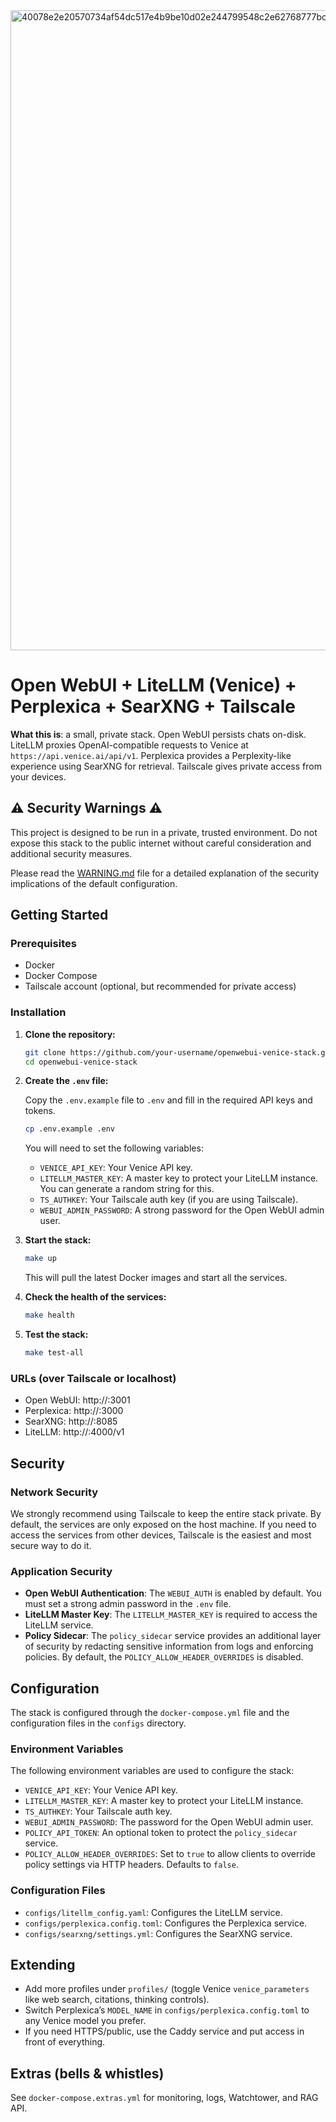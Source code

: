 <img width="1536" height="1024" alt="40078e2e20570734af54dc517e4b9be10d02e244799548c2e62768777bca4b79" src="https://github.com/user-attachments/assets/1b34fa79-fffb-478b-8a7f-4256d6bfd30e" />

# Open WebUI + LiteLLM (Venice) + Perplexica + SearXNG + Tailscale

**What this is**: a small, private stack. Open WebUI persists chats on-disk. LiteLLM proxies OpenAI-compatible requests to Venice at `https://api.venice.ai/api/v1`. Perplexica provides a Perplexity-like experience using SearXNG for retrieval. Tailscale gives private access from your devices.

## ⚠️ Security Warnings ⚠️

This project is designed to be run in a private, trusted environment. Do not expose this stack to the public internet without careful consideration and additional security measures.

Please read the [WARNING.md](WARNING.md) file for a detailed explanation of the security implications of the default configuration.

## Getting Started

### Prerequisites

- Docker
- Docker Compose
- Tailscale account (optional, but recommended for private access)

### Installation

1.  **Clone the repository:**

    ```bash
    git clone https://github.com/your-username/openwebui-venice-stack.git
    cd openwebui-venice-stack
    ```

2.  **Create the `.env` file:**

    Copy the `.env.example` file to `.env` and fill in the required API keys and tokens.

    ```bash
    cp .env.example .env
    ```

    You will need to set the following variables:

    - `VENICE_API_KEY`: Your Venice API key.
    - `LITELLM_MASTER_KEY`: A master key to protect your LiteLLM instance. You can generate a random string for this.
    - `TS_AUTHKEY`: Your Tailscale auth key (if you are using Tailscale).
    - `WEBUI_ADMIN_PASSWORD`: A strong password for the Open WebUI admin user.

3.  **Start the stack:**

    ```bash
    make up
    ```

    This will pull the latest Docker images and start all the services.

4.  **Check the health of the services:**

    ```bash
    make health
    ```

5.  **Test the stack:**

    ```bash
    make test-all
    ```

### URLs (over Tailscale or localhost)

- Open WebUI:  http://<tailnet-ip>:3001
- Perplexica:  http://<tailnet-ip>:3000
- SearXNG:     http://<tailnet-ip>:8085
- LiteLLM:     http://<tailnet-ip>:4000/v1

## Security

### Network Security

We strongly recommend using Tailscale to keep the entire stack private. By default, the services are only exposed on the host machine. If you need to access the services from other devices, Tailscale is the easiest and most secure way to do it.

### Application Security

- **Open WebUI Authentication**: The `WEBUI_AUTH` is enabled by default. You must set a strong admin password in the `.env` file.
- **LiteLLM Master Key**: The `LITELLM_MASTER_KEY` is required to access the LiteLLM service.
- **Policy Sidecar**: The `policy_sidecar` service provides an additional layer of security by redacting sensitive information from logs and enforcing policies. By default, the `POLICY_ALLOW_HEADER_OVERRIDES` is disabled.

## Configuration

The stack is configured through the `docker-compose.yml` file and the configuration files in the `configs` directory.

### Environment Variables

The following environment variables are used to configure the stack:

- `VENICE_API_KEY`: Your Venice API key.
- `LITELLM_MASTER_KEY`: A master key to protect your LiteLLM instance.
- `TS_AUTHKEY`: Your Tailscale auth key.
- `WEBUI_ADMIN_PASSWORD`: The password for the Open WebUI admin user.
- `POLICY_API_TOKEN`: An optional token to protect the `policy_sidecar` service.
- `POLICY_ALLOW_HEADER_OVERRIDES`: Set to `true` to allow clients to override policy settings via HTTP headers. Defaults to `false`.

### Configuration Files

- `configs/litellm_config.yaml`: Configures the LiteLLM service.
- `configs/perplexica.config.toml`: Configures the Perplexica service.
- `configs/searxng/settings.yml`: Configures the SearXNG service.

## Extending

- Add more profiles under `profiles/` (toggle Venice `venice_parameters` like web search, citations, thinking controls).
- Switch Perplexica’s `MODEL_NAME` in `configs/perplexica.config.toml` to any Venice model you prefer.
- If you need HTTPS/public, use the Caddy service and put access in front of everything.

## Extras (bells & whistles)

See `docker-compose.extras.yml` for monitoring, logs, Watchtower, and RAG API.
